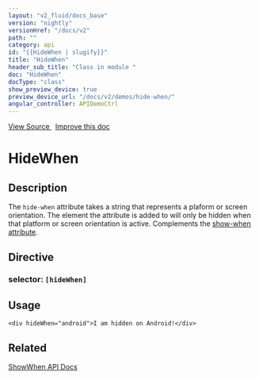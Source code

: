 ```yaml
---
layout: "v2_fluid/docs_base"
version: "nightly"
versionHref: "/docs/v2"
path: ""
category: api
id: "{{HideWhen | slugify}}"
title: "HideWhen"
header_sub_title: "Class in module "
doc: "HideWhen"
docType: "class"
show_preview_device: true
preview_device_url: "/docs/v2/demos/hide-when/"
angular_controller: APIDemoCtrl 
---
```





<div class="improve-docs">
<a href='http://github.com/driftyco/ionic2/tree/master/ionic/components/show-hide-when/show-hide-when.ts#L91'>
View Source
</a>
&nbsp;
<a href='http://github.com/driftyco/ionic2/edit/master/ionic/components/show-hide-when/show-hide-when.ts#L91'>
Improve this doc
</a>
</div>





<h1 class="api-title">


HideWhen






</h1>






<!-- description -->
<h2>Description</h2>

<p>The <code>hide-when</code> attribute takes a string that represents a plaform or screen orientation.
The element the attribute is added to will only be hidden when that platform or screen orientation is active.
Complements the <a href="../ShowWhen">show-when attribute</a>.</p>


<h2>Directive</h2>
<h3>selector: <code>[hideWhen]</code></h3>
<!-- @usage tag -->

<h2>Usage</h2>

<pre><code class="lang-html">&lt;div hideWhen=&quot;android&quot;&gt;I am hidden on Android!&lt;/div&gt;
</code></pre>




<!-- @property tags -->


<!-- methods on the class --><!-- related link -->

<h2>Related</h2>

<a href='../ShowWhen'>ShowWhen API Docs</a><!-- end content block -->


<!-- end body block -->

